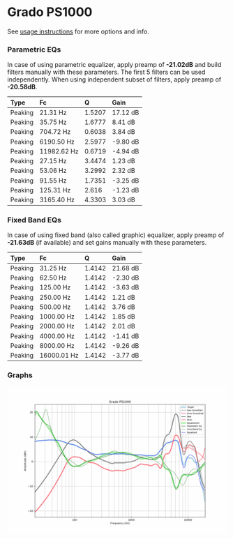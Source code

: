 # Grado PS1000
See [usage instructions](https://github.com/jaakkopasanen/AutoEq#usage) for more options and info.

### Parametric EQs
In case of using parametric equalizer, apply preamp of **-21.02dB** and build filters manually
with these parameters. The first 5 filters can be used independently.
When using independent subset of filters, apply preamp of **-20.58dB**.

| Type    | Fc          |      Q | Gain     |
|:--------|:------------|:-------|:---------|
| Peaking | 21.31 Hz    | 1.5207 | 17.12 dB |
| Peaking | 35.75 Hz    | 1.6777 | 8.41 dB  |
| Peaking | 704.72 Hz   | 0.6038 | 3.84 dB  |
| Peaking | 6190.50 Hz  | 2.5977 | -9.80 dB |
| Peaking | 11982.62 Hz | 0.6719 | -4.94 dB |
| Peaking | 27.15 Hz    | 3.4474 | 1.23 dB  |
| Peaking | 53.06 Hz    | 3.2992 | 2.32 dB  |
| Peaking | 91.55 Hz    | 1.7351 | -3.25 dB |
| Peaking | 125.31 Hz   | 2.616  | -1.23 dB |
| Peaking | 3165.40 Hz  | 4.3303 | 3.03 dB  |

### Fixed Band EQs
In case of using fixed band (also called graphic) equalizer, apply preamp of **-21.63dB**
(if available) and set gains manually with these parameters.

| Type    | Fc          |      Q | Gain     |
|:--------|:------------|:-------|:---------|
| Peaking | 31.25 Hz    | 1.4142 | 21.68 dB |
| Peaking | 62.50 Hz    | 1.4142 | -2.30 dB |
| Peaking | 125.00 Hz   | 1.4142 | -3.63 dB |
| Peaking | 250.00 Hz   | 1.4142 | 1.21 dB  |
| Peaking | 500.00 Hz   | 1.4142 | 3.76 dB  |
| Peaking | 1000.00 Hz  | 1.4142 | 1.85 dB  |
| Peaking | 2000.00 Hz  | 1.4142 | 2.01 dB  |
| Peaking | 4000.00 Hz  | 1.4142 | -1.41 dB |
| Peaking | 8000.00 Hz  | 1.4142 | -9.26 dB |
| Peaking | 16000.01 Hz | 1.4142 | -3.77 dB |

### Graphs
![](./Grado%20PS1000.png)